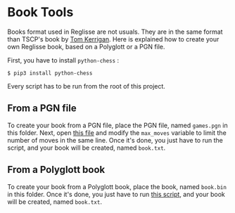 # Book Tools

Books format used in Reglisse are not usuals. They are in the same format than TSCP's book by [Tom Kerrigan](http://www.tckerrigan.com). Here is explained how to create your own Reglisse book, based on a Polyglott or a PGN file.

First, you have to install ```python-chess``` :

```
$ pip3 install python-chess
```

Every script has to be run from the root of this project.

## From a PGN file

To create your book from a PGN file, place the PGN file, named ```games.pgn``` in this folder. Next, open [this file](./pgn_to_book.py) and modify the ```max_moves``` variable to limit the number of moves in the same line. Once it's done, you just have to run the script, and your book will be created, named ```book.txt```.

## From a Polyglott book

To create your book from a Polyglott book, place the book, named ```book.bin``` in this folder. Once it's done, you just have to run [this script](./polyglott_to_book.py), and your book will be created, named ```book.txt```.